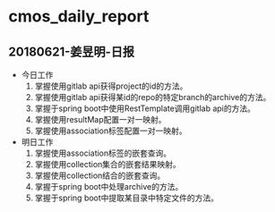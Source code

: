# cmos_daily_report

## 20180621-姜昱明-日报
- 今日工作
    1. 掌握使用gitlab api获得project的id的方法。
    2. 掌握使用gitlab api获得某id的repo的特定branch的archive的方法。
    3. 掌握于spring boot中使用RestTemplate调用gitlab api的方法。
    4. 掌握使用resultMap配置一对一映射。
    5. 掌握使用association标签配置一对一映射。
- 明日工作
    1. 掌握使用association标签的嵌套查询。
    2. 掌握使用collection集合的嵌套结果映射。
    3. 掌握使用collection结合的嵌套查询。
    4. 掌握于spring boot中处理archive的方法。
    5. 掌握于spring boot中提取某目录中特定文件的方法。
